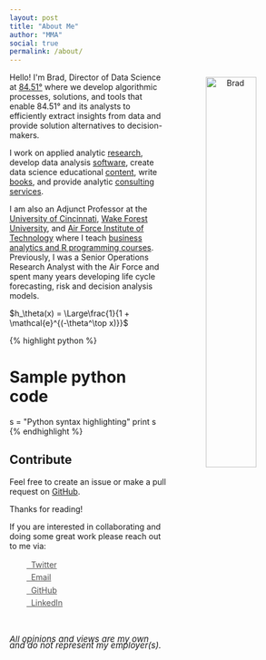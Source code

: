 ```yaml
---
layout: post
title: "About Me"
author: "MMA"
social: true
permalink: /about/
---
```


<center>
<img src="/public/Brad Boehmke.jpg" alt="Brad" align="right" style="width: 42%; height: 42%; margin:8px">
</center> 

Hello! I'm Brad, Director of Data Science at [84.51°](https://www.8451.com/) where we develop algorithmic processes, solutions, and tools that enable 84.51° and its analysts to efficiently extract insights from data and provide solution alternatives to decision-makers.  

I work on applied analytic [research](http://bradleyboehmke.github.io/papers/), develop data analysis [software](http://bradleyboehmke.github.io/software/), create data science educational [content](http://bradleyboehmke.github.io/education/), write [books](http://bradleyboehmke.github.io/books/), and provide analytic [consulting services](http://bradleyboehmke.github.io/consulting/). 

I am also an Adjunct Professor at the [University of Cincinnati](http://business.uc.edu/departments/obais.html), [Wake Forest University](http://business.wfu.edu/ms-analytics/), and [Air Force Institute of Technology](http://www.afit.edu/ENS/) where I teach [business analytics and R programming courses](http://bradleyboehmke.github.io/courses). Previously, I was a Senior Operations Research Analyst with the Air Force and spent many years developing life cycle forecasting, risk and decision analysis models.


 $h_\theta(x) = \Large\frac{1}{1 + \mathcal{e}^{(-\theta^\top x)}}$ 
 
 {% highlight python %}
# Sample python code
s = "Python syntax highlighting"
print s
{% endhighlight %}

## Contribute
Feel free to create an issue or make a pull request on [GitHub](https://github.com/chesterhow/tale).

Thanks for reading!

If you are interested in collaborating and doing some great work please reach out to me via:

<div class="contact-buttons" style="line-height:160%;margin-left:30px;margin-top:10px">
<p>
<a href="https://twitter.com/bradleyboehmke" target="_blank" style="color:#515151;"><i class="fa fa-twitter"></i> &nbsp; Twitter<br></a> 
<a href="mailto:bradleyboehmke@gmail.com" target="_blank" style="color:#515151;"><i class="fa fa-envelope" style="font-size:1em"></i> &nbsp; Email<br></a> 
<a href="https://github.com/bradleyboehmke" target="_blank" style="color:#515151;"><i class="fa fa-github" style="font-size:1em"></i> &nbsp; GitHub<br></a> 
<a href="https://www.linkedin.com/in/brad-boehmke-ph-d-9b0a257" target="_blank" style="color:#515151;"><i class="fa fa-linkedin" style="font-size:1em"></i> &nbsp; LinkedIn<br></a>
</p>
</div>

<br>

<P CLASS="footnote" style="line-height:0.75; font-size:15px">
<i class="fa fa-asterisk" style="font-size:1em"></i> <i>All opinions and views are my own and do not represent my employer(s).</i>
</P>
